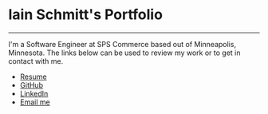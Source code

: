 Iain Schmitt's Portfolio
===
<hr></hr>

I'm a Software Engineer at SPS Commerce based out of Minneapolis, Minnesota.
The links below can be used to review my work or to get in contact with me.

- <a href="/resume">Resume</a>
- <a href="https://github.com/eoncarlyle">GitHub</a>
- <a href="https://www.linkedin.com/in/iain-schmitt/">LinkedIn</a>
- <a href="mailto:contact@iainschmitt.com">Email me</a>
